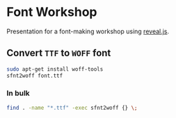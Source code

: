 # Font Workshop

Presentation for a font-making workshop using [reveal.js](https://revealjs.com/).

## Convert `TTF` to `WOFF` font

```bash
sudo apt-get install woff-tools
sfnt2woff font.ttf
```

### In bulk

```bash
find . -name "*.ttf" -exec sfnt2woff {} \;
```
